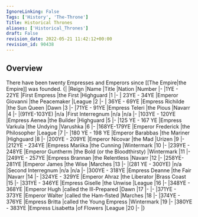 ```yaml
---
IgnoreLinking: False
Tags: ['History', 'The-Throne']
Title: Historical Thrones
aliases: ['Historical_Thrones']
draft: False
revision_date: 2022-05-21 11:42:12+00:00
revision_id: 90438
---
```


## Overview
There have been twenty Empresses and Emperors since [[The Empire|the Empire]] was founded.
{|
|Reign
|Name
|Title
|Nation
|Number
|-
|1YE - 22YE
|First Empress
|the First
|Highguard
|1
|-
| 23YE - 34YE
|Emperor Giovanni
|the Peacemaker
|League
|2
|-
| 36YE - 69YE
|Empress Richilde
|the Sun Queen
|Dawn
|3
|-
|71YE - 91YE
|Empress Teleri
|the Pious
|Navarr
|4
|-
|(91YE-103YE)
|n/a
|First Interregnum
|n/a
|n/a
|-
|103YE - 120YE
|Empress Aenea
|the Builder
|Highguard
|5
|-
|125 YE - 167 YE
|Empress Varkula
|the Undying
|Varushka
|6
|-
|168YE-179YE
|Emperor Frederick
|the Philosopher
|League
|7
|-
|180 YE - 198 YE
|Emperor Barabbas
|the Mariner
|Highguard
|8
|-
|200YE - 209YE
|Emperor Nicovar
|the Mad
|Urizen
|9
|-
|212YE - 234YE
|Empress Mariika
|the Cunning
|Wintermark
|10
|-
|239YE - 248YE
|Emperor Guntherm
|the Bold (or the Bloodthirsty)
|Wintermark
|11
|-
|249YE - 257YE
|Empress Brannan
|the Relentless
|Navarr
|12
|-
|258YE-281YE
|Emperor James
|the Wise
|Marches
|13
|-
|(281 YE - 300YE)
|n/a
|Second Interregnum
|n/a
|n/a
|-
|300YE - 318YE
|Empress Deanne
|the Fair
|Navarr
|14
|-
|324YE - 329YE
|Emperor Ahraz
|the Liberator
|Brass Coast
|15
|-
|331YE - 346YE
|Empress Giselle
|the Unwise
|League
|16
|-
|348YE - 368YE
|Emperor Hugh
|called the Ill-Prepared
|Dawn
|17
|-
|-
|371YE - 373YE
|Emperor Walter
|called the Ham-fisted
|Marches
|18
|-
|374YE - 376YE
|Empress Britta
|called the Young Empress
|Wintermark
|19
|-
|380YE - 383YE
|Empress Lisabetta
|of Flowers
|League
|20
|-
|}